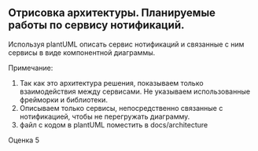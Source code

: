 ## Отрисовка архитектуры. Планируемые работы по сервису нотификаций.

Используя plantUML описать сервис нотификаций и связанные с ним сервисы в виде компонентной диаграммы. 


Примечание:
1. Так как это архитектура решения, показываем только взаимодействия между сервисами. Не указываем использованные фрейморки и библиотеки.
2. Описываем только сервисы, непосредственно связанные с нотификацией, чтобы не перегружать диаграмму.
3. файл с кодом в plantUML поместить в docs/architecture

Оценка 5